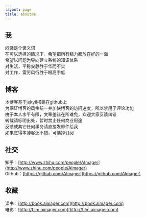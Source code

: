 ```yaml
---
layout: page
title: aboutme
---
```


## 我

闷骚是个褒义词<br>
在可以选择的情况下，希望把所有精力都放在好的一面  <br>
希望以问题为导向建立系统的知识体系   <br>
对生活，平稳安静胜于华而不实  <br>
对工作，雷厉风行胜于眼高手低

## 博客

本博客基于jekyll搭建在github上   <br>
为保证博客的风格统一并加快博客的访问速度，所以禁用了评论功能 <br>
由于本人水平有限，文章差错在所难免，欢迎大家反馈纠错  <br>
转载请标明出处，暂时禁止任何商业用途  <br>
反馈或其它任何事务请直接发邮件给我 <a href="mailto:funcemail@163.com"><i class="fa fa-mail-reply"></i></a> <br>
如果觉得本博客还不错，可选择订阅 <a href="/atom.xml"><i class="fa fa-rss"></i></a>

## 社交

知乎：[http://www.zhihu.com/people/AImager](http://www.zhihu.com/people/AImager) <br>
Github：[https://github.com/AImager](https://github.com/AImager) <br>

## 收藏

读书：[http://book.aimager.com](http://book.aimager.com) <br>
电影：[http://film.aimager.com](http://film.aimager.com) <br>
